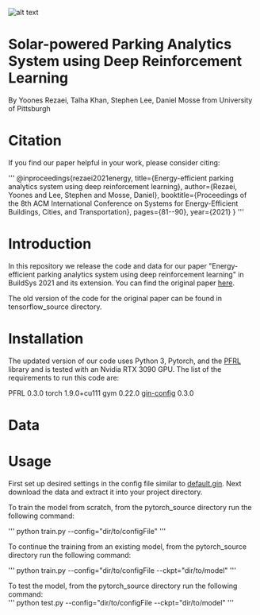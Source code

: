 ![alt text](https://github.com/pittcps/rl-parking/img/solar_design.jpg?raw=true)

# Solar-powered Parking Analytics System using Deep Reinforcement Learning

By Yoones Rezaei, Talha Khan, Stephen Lee, Daniel Mosse from University of Pittsburgh

# Citation

If you find our paper helpful in your work, please consider citing:

'''
@inproceedings{rezaei2021energy,
  title={Energy-efficient parking analytics system using deep reinforcement learning},
  author={Rezaei, Yoones and Lee, Stephen and Mosse, Daniel},
  booktitle={Proceedings of the 8th ACM International Conference on Systems for Energy-Efficient Buildings, Cities, and Transportation},
  pages={81--90},
  year={2021}
}
'''

# Introduction

In this repository we release the code and data for our paper "Energy-efficient parking analytics system using deep reinforcement learning" in BuildSys 2021 and its extension. You can find the original paper [here](https://arxiv.org/pdf/2202.08973).

The old version of the code for the original paper can be found in tensorflow_source directory.


# Installation

The updated version of our code uses Python 3,  Pytorch, and the [PFRL](https://github.com/pfnet/pfrl) library and is tested with an Nvidia RTX 3090 GPU. 
The list of the requirements to run this code are:

PFRL 0.3.0
torch 1.9.0+cu111
gym 0.22.0
[gin-config](https://github.com/google/gin-config) 0.3.0

# Data



# Usage

First set up desired settings in the config file similar to [default.gin](https://github.com/pittcps/rl-parking/configs/default.gin).
Next download the data and extract it into your project directory.

To train the model from scratch, from the pytorch_source directory run the following command: 

'''
python train.py --config="dir/to/configFile"
'''

To continue the training from an existing model, from the pytorch_source directory run the following command: 

'''
python train.py --config="dir/to/configFile --ckpt="dir/to/model"
'''

To test the model, from the pytorch_source directory run the following command:  
'''
python test.py --config="dir/to/configFile --ckpt="dir/to/model"
'''


